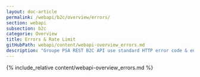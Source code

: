 ```yaml
---
layout: doc-article
permalink: /webapi/b2c/overview/errors/
section: webapi
subsection: b2c
categorie: Overview
title: Errors & Rate Limit
gitHubPath: webapi/content/webapi-overview_errors.md
description: "Groupe PSA REST B2C API use standard HTTP error code & enhanced HTTP error code."
---
```

{% include_relative content/webapi-overview_errors.md %}